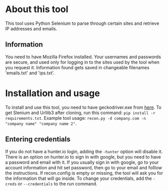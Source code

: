 # About this tool
This tool uses Python Selenium to parse through certain sites and retrieve IP addresses and emails.

## Information
You need to have Mozilla Firefox installed.  Your usernames and passwords are secure, and used only for logging in to the sites used by the tool when you request it.  Information found gets saved in changeable filenames 'emails.txt' and 'ips.txt'.

# Installation and usage
To install and use this tool, you need to have geckodriver.exe from [here](https://github.com/mozilla/geckodriver/releases).  To get Slenium and Urllib3 after cloning, run this command: ```pip install -r requirements.txt```.  Example tool usage: ```recon.py -d company.com -n "company name" "company name 2"```.

## Entering credentials
If you do not have a hunter.io login, adding the ```-hunter``` option will disable it.  There is an option on hunter.io to sign in with google, but you need to have a password and email with it.  If you usually sign in with google, go to your account information and hit set password, then go to your email and folllow the instructions.  If recon.config is empty or missing, the tool will ask you for the information that will go inside.  To change your credentials, add the ```-creds``` or ```--credentials``` to the run command.
